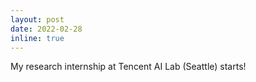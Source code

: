 ```yaml
---
layout: post
date: 2022-02-28
inline: true
---
```


My research internship at Tencent AI Lab (Seattle) starts!
